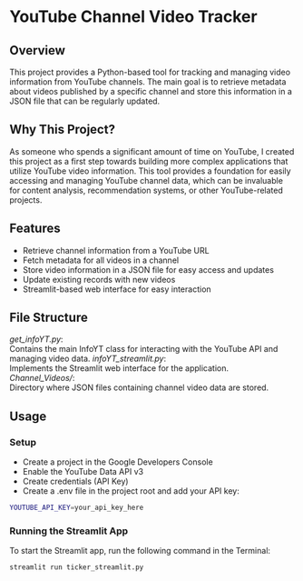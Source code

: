 # YouTube Channel Video Tracker

## Overview

This project provides a Python-based tool for tracking and managing video information from YouTube channels. The main goal is to retrieve metadata about videos published by a specific channel and store this information in a JSON file that can be regularly updated.

## Why This Project?

As someone who spends a significant amount of time on YouTube, I created this project as a first step towards building more complex applications that utilize YouTube video information. This tool provides a foundation for easily accessing and managing YouTube channel data, which can be invaluable for content analysis, recommendation systems, or other YouTube-related projects.


## Features

- Retrieve channel information from a YouTube URL
- Fetch metadata for all videos in a channel
- Store video information in a JSON file for easy access and updates
- Update existing records with new videos
- Streamlit-based web interface for easy interaction


## File Structure

*get_infoYT.py*: \
Contains the main InfoYT class for interacting with the YouTube API and managing video data.
*infoYT_streamlit.py*: \
Implements the Streamlit web interface for the application.
*Channel_Videos/*: \
Directory where JSON files containing channel video data are stored.

## Usage

### Setup
- Create a project in the Google Developers Console
- Enable the YouTube Data API v3
- Create credentials (API Key)
- Create a .env file in the project root and add your API key:
```sh
YOUTUBE_API_KEY=your_api_key_here
```

### Running the Streamlit App
To start the Streamlit app, run the following command in the Terminal:
```sh
streamlit run ticker_streamlit.py
```
